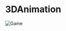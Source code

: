 # 3DAnimation

![Game](https://github.com/user-attachments/assets/0b0e126f-d3d6-4408-b4f0-f561a2113b10)
